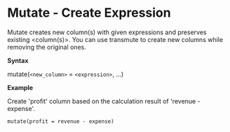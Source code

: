# Mutate - Create Expression

Mutate creates new column(s) with given expressions and preserves existing <column(s)>. You can use transmute to create new columns while removing the original ones.

**Syntax**  

mutate(```<new_column>``` = ```<expression>```, ...)

**Example**  

Create 'profit' column based on the calculation result of 'revenue - expense'.
```
mutate(profit = revenue - expense)  
```
 